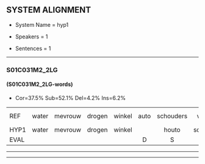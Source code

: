 
## SYSTEM ALIGNMENT

- System Name = hyp1

- Speakers = 1

- Sentences = 1

---

### S01C031M2_2LG

#### (S01C031M2_2LG-words)

- Cor=37.5%	Sub=52.1%	Del=4.2%	Ins=6.2%

|  |  |  |  |  |  |  |  |  |  |  |  |  |  |  |  |  |  |  |  |  |  |  |  |  |  |  |  |  |  |  |  |  |  |  |  |  |  |  |  |  |  |  |  |  |  |  |  |  |
|:--- |:---:|:---:|:---:|:---:|:---:|:---:|:---:|:---:|:---:|:---:|:---:|:---:|:---:|:---:|:---:|:---:|:---:|:---:|:---:|:---:|:---:|:---:|:---:|:---:|:---:|:---:|:---:|:---:|:---:|:---:|:---:|:---:|:---:|:---:|:---:|:---:|:---:|:---:|:---:|:---:|:---:|:---:|:---:|:---:|:---:|:---:|:---:|:---:|
| REF | water | mevrouw | drogen | winkel | auto | schouders | verhaal | * | * | koning | moeilijk | speelplaats | drinken | hoofdpijn | regen | vliegtuig | stoppen | opnieuw | gooien | sneeuwen | moeder |  |  |  | liedje | potlood | fietsbel | vinger | dichtbij | meisje | chauffeur | muziek | waarom | scheuren | lawaai | zwemmen | vuurwerk | *(appelen) | cola | kussen | eerste | * | * | circus | kleuren | voetbal | * | vlinder |
| HYP1 | water | mevrouw | drogen | winkel |  | houto | schelders | veral | k | konkonin | molik | speelplaat | treenkent | hofttent | regen | vliegtuig | stoppend | opnieuw | gooien | sneeuwen | moeder | liefdje | botlod | of | weet | e | wel | vener | dichtbij | meisje | gaufereel | muziek | waarom | scheuren | lawei | zwemmen |  | vurwerk | appelen | koler | kusen | heerste | keurekuus | sirekis | kleuren | voetbal | vlee | vleemde |
| EVAL |  |  |  |  | D | S | S | S | S | S | S | S | S | S |  |  | S |  |  |  |  | I | I | I | S | S | S | S |  |  | S |  |  |  | S |  | D | S | S | S | S | S | S | S |  |  | S | S |
---

---
